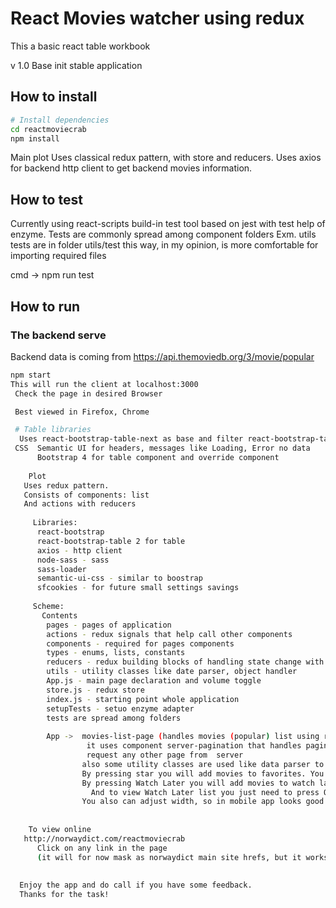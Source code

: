 # React Movies watcher using redux

This a basic react table workbook

v 1.0
 Base init stable application


##  How to install

```bash
# Install dependencies
cd reactmoviecrab
npm install
```

Main plot
 Uses classical redux pattern, with store and reducers.
 Uses axios for backend http client to get backend movies information.
 
## How to test
Currently using react-scripts build-in test tool based on jest with test help of enzyme.
Tests are commonly spread among component folders 
Exm. utils tests are in folder  utils/test this way, in my opinion, is more comfortable for importing 
required files

cmd -> npm run test

 
## How to run

### The backend serve
Backend data is coming from https://api.themoviedb.org/3/movie/popular

```bash
npm start
This will run the client at localhost:3000
 Check the page in desired Browser

 Best viewed in Firefox, Chrome

 # Table libraries
  Uses react-bootstrap-table-next as base and filter react-bootstrap-table2-filter
 CSS  Semantic UI for headers, messages like Loading, Error no data
      Bootstrap 4 for table component and override component
	  
	Plot
   Uses redux pattern.
   Consists of components: list 
   And actions with reducers
   
     Libraries: 
	  react-bootstrap
	  react-bootstrap-table 2 for table 
	  axios - http client
	  node-sass - sass
	  sass-loader
	  semantic-ui-css - similar to boostrap
	  sfcookies - for future small settings savings
   
     Scheme:  
	   Contents
	    pages - pages of application
	    actions - redux signals that help call other components
	    components - required for pages components
		types - enums, lists, constants
	    reducers - redux building blocks of handling state change with business logic
	    utils - utility classes like date parser, object handler
		App.js - main page declaration and volume toggle
	    store.js - redux store
	    index.js - starting point whole application
	    setupTests - setuo enzyme adapter
		tests are spread among folders 
		
		App ->  movies-list-page (handles movies (popular) list using react-bootstrap-table 2)) 
		         it uses component server-pagination that handles pagination and pagination will
				 request any other page from  server	
                also some utility classes are used like data parser to format date in other locale format
    			By pressing star you will add movies to favorites. You can unselect from favorites.
				By pressing Watch Later you will add movies to watch later list 
				  And to view Watch Later list you just need to press Only Watch Later which is on top.
				You also can adjust width, so in mobile app looks good.
		    
	   
	To view online
   http://norwaydict.com/reactmoviecrab
      Click on any link in the page 
	  (it will for now mask as norwaydict main site hrefs, but it works as expected)
	  
	  
  Enjoy the app and do call if you have some feedback. 
  Thanks for the task!
  



